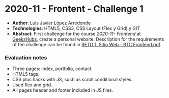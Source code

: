 #  2020-11 - Frontent - Challenge 1

 - **Author**: Luis Javier López Arredondo
 - **Technologies**:  HTML5, CSS3, CSS Layout (Flex y Grid) y GIT
 - **Abstract**: First challenge for the course *2020-11- Frontend* at [GeeksHubs](https://geekshubs.com/), create a personal website. Description for the requirements of the challenge can be found in [RETO 1.  Sitio Web - BTC Frontend.pdf](RETO%201.%20%20Sitio%20Web%20-%20BTC%20Frontend.pdf).

### Evaluation notes
  - Three pages: index, portfolio, contact.
  - HTML5 tags.
  - CSS plus hacks with JS, such as scroll conditional styles.
  - Used flex and grid.
  - All pages header and footer included in JS files.